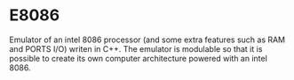 # E8086
Emulator of an intel 8086 processor (and some extra features such as RAM and PORTS I/O) writen in C++. The emulator is modulable
so that it is possible to create its own computer architecture powered with an intel 8086.

